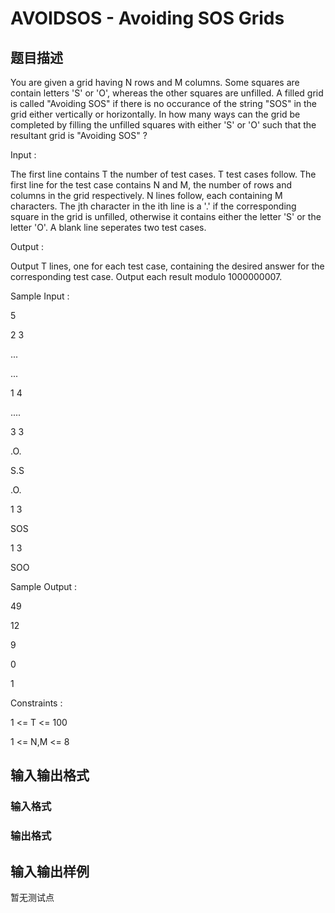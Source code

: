 # AVOIDSOS - Avoiding SOS Grids

## 题目描述

You are given a grid having N rows and M columns. Some squares are contain letters 'S' or 'O', whereas the other squares are unfilled. A filled grid is called "Avoiding SOS" if there is no occurance of the string "SOS" in the grid either vertically or horizontally. In how many ways can the grid be completed by filling the unfilled squares with either 'S' or 'O' such that the resultant grid is "Avoiding SOS" ?

Input :

The first line contains T the number of test cases. T test cases follow. The first line for the test case contains N and M, the number of rows and columns in the grid respectively. N lines follow, each containing M characters. The jth character in the ith line is a '.' if the corresponding square in the grid is unfilled, otherwise it contains either the letter 'S' or the letter 'O'. A blank line seperates two test cases.

Output :

Output T lines, one for each test case, containing the desired answer for the corresponding test case. Output each result modulo 1000000007.

Sample Input :

5

2 3

...

...

1 4

....

3 3

.O.

S.S

.O.

1 3

SOS

1 3

SOO

Sample Output :

49

12

9

0

1

Constraints :

1 <= T <= 100

1 <= N,M <= 8

## 输入输出格式

### 输入格式

### 输出格式

## 输入输出样例

暂无测试点

